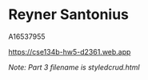 # Reyner Santonius

A16537955

https://cse134b-hw5-d2361.web.app

*Note: Part 3 filename is styledcrud.html*